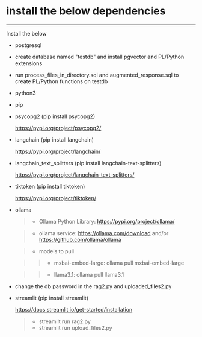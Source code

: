 # install the below dependencies
-----------------
Install the below 
* postgresql
* create database named "testdb" and install pgvector and PL/Python extensions
* run process_files_in_directory.sql and augmented_response.sql to create PL/Python functions on testdb
* python3
* pip
* psycopg2 (pip install psycopg2)

	https://pypi.org/project/psycopg2/

* langchain (pip install langchain)

	https://pypi.org/project/langchain/

* langchain_text_splitters (pip install langchain-text-splitters)

	https://pypi.org/project/langchain-text-splitters/

* tiktoken (pip install tiktoken)

	https://pypi.org/project/tiktoken/

* ollama

	>* Ollama Python Library: https://pypi.org/project/ollama/

	>* ollama service: https://ollama.com/download and/or https://github.com/ollama/ollama

	>* models to pull

	>>* mxbai-embed-large: ollama pull mxbai-embed-large
	
	>>* llama3.1: ollama pull llama3.1



* change the db password in the rag2.py and uploaded_files2.py

* streamlit (pip install streamlit)

	https://docs.streamlit.io/get-started/installation

	>* streamlit run rag2.py
	>* streamlit run upload_files2.py